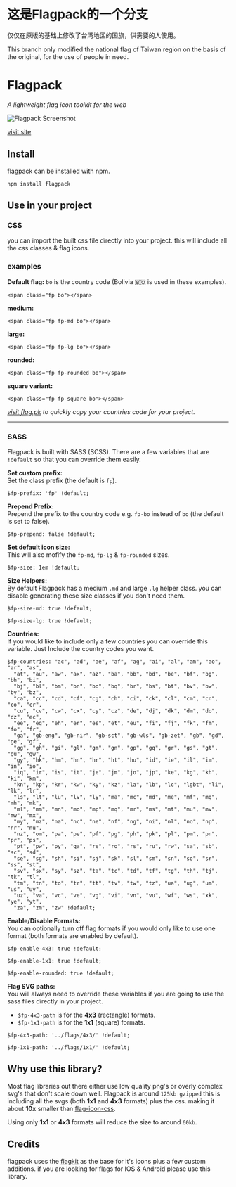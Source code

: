 # 这是Flagpack的一个分支

仅仅在原版的基础上修改了台湾地区的国旗，供需要的人使用。

This branch only modified the national flag of Taiwan region on the basis of the original, for the use of people in need.

# Flagpack
_A lightweight flag icon toolkit for the web_

![Flagpack Screenshot](https://flag.pk/og.jpg)

[visit site](https://flag.pk/world)


## Install
flagpack can be installed with npm.

```
npm install flagpack 
```
## Use in your project

### CSS
you can import the built css file directly into your project. this will include all the css classes & flag icons.

### examples

**Default flag:** `bo` is the country code (Bolivia 🇧🇴 is used in these examples).

`<span class="fp bo"></span>`

**medium:**

`<span class="fp fp-md bo"></span>`

**large:**

`<span class="fp fp-lg bo"></span>`

**rounded:**

`<span class="fp fp-rounded bo"></span>`

**square variant:**

`<span class="fp fp-square bo"></span>`


_[visit flag.pk](https://flag.pk/world) to quickly copy your countries code for your project._

---

### SASS
Flagpack is built with SASS (SCSS). There are a few variables that are `!default` so that you can override them easily.

**Set custom prefix:**  
Set the class prefix (the default is `fp`).

```
$fp-prefix: 'fp' !default;
```

**Prepend Prefix:**  
Prepend the prefix to the country code e.g. `fp-bo` instead of `bo` (the default is set to false).

```
$fp-prepend: false !default;
```

**Set default icon size:**  
This will also mofify the `fp-md`, `fp-lg` & `fp-rounded` sizes.

```
$fp-size: 1em !default;
```

**Size Helpers:**  
By default Flagpack has a medium `.md` and large `.lg` helper class. you can disable generating these size classes if you don't need them.

```
$fp-size-md: true !default;
```

```
$fp-size-lg: true !default;
```


**Countries:**  
If you would like to include only a few countries you can override this variable. Just Include the country codes you want.

```
$fp-countries: "ac", "ad", "ae", "af", "ag", "ai", "al", "am", "ao", "ar", "as",
  "at", "au", "aw", "ax", "az", "ba", "bb", "bd", "be", "bf", "bg", "bh", "bi",
  "bj", "bl", "bm", "bn", "bo", "bq", "br", "bs", "bt", "bv", "bw", "by", "bz",
  "ca", "cc", "cd", "cf", "cg", "ch", "ci", "ck", "cl", "cm", "cn", "co", "cr",
  "cu", "cv", "cw", "cx", "cy", "cz", "de", "dj", "dk", "dm", "do", "dz", "ec",
  "ee", "eg", "eh", "er", "es", "et", "eu", "fi", "fj", "fk", "fm", "fo", "fr",
  "ga", "gb-eng", "gb-nir", "gb-sct", "gb-wls", "gb-zet", "gb", "gd", "ge", "gf",
  "gg", "gh", "gi", "gl", "gm", "gn", "gp", "gq", "gr", "gs", "gt", "gu", "gw",
  "gy", "hk", "hm", "hn", "hr", "ht", "hu", "id", "ie", "il", "im", "in", "io",
  "iq", "ir", "is", "it", "je", "jm", "jo", "jp", "ke", "kg", "kh", "ki", "km",
  "kn", "kp", "kr", "kw", "ky", "kz", "la", "lb", "lc", "lgbt", "li", "lk", "lr",
  "ls", "lt", "lu", "lv", "ly", "ma", "mc", "md", "me", "mf", "mg", "mh", "mk",
  "ml", "mm", "mn", "mo", "mp", "mq", "mr", "ms", "mt", "mu", "mv", "mw", "mx",
  "my", "mz", "na", "nc", "ne", "nf", "ng", "ni", "nl", "no", "np", "nr", "nu",
  "nz", "om", "pa", "pe", "pf", "pg", "ph", "pk", "pl", "pm", "pn", "pr", "ps",
  "pt", "pw", "py", "qa", "re", "ro", "rs", "ru", "rw", "sa", "sb", "sc", "sd",
  "se", "sg", "sh", "si", "sj", "sk", "sl", "sm", "sn", "so", "sr", "ss", "st",
  "sv", "sx", "sy", "sz", "ta", "tc", "td", "tf", "tg", "th", "tj", "tk", "tl",
  "tm", "tn", "to", "tr", "tt", "tv", "tw", "tz", "ua", "ug", "um", "us", "uy",
  "uz", "va", "vc", "ve", "vg", "vi", "vn", "vu", "wf", "ws", "xk", "ye", "yt",
  "za", "zm", "zw" !default;
```

**Enable/Disable Formats:**  
You can optionally turn off flag formats if you would only like to use one format (both formats are enabled by default).

```
$fp-enable-4x3: true !default;
```
```
$fp-enable-1x1: true !default;
```
```
$fp-enable-rounded: true !default;
```

**Flag SVG paths:**  
You will always need to override these variables if you are going to use the sass files directly in your project. 

* `$fp-4x3-path` is for the **4x3** (rectangle) formats. 
* `$fp-1x1-path` is for the **1x1** (square) formats.

```
$fp-4x3-path: '../flags/4x3/' !default;
```
```
$fp-1x1-path: '../flags/1x1/' !default;
```

## Why use this library?
Most flag libraries out there either use low quality png's or overly complex svg's that don't scale down well. Flagpack is around `125kb gzipped` this is including all the svgs (both **1x1** and **4x3** formats) plus the css. making it about **10x** smaller than [flag-icon-css](https://github.com/lipis/flag-icon-css).

Using only **1x1** or **4x3** formats will reduce the size to around `60kb`.

## Credits
flagpack uses the [flagkit](https://github.com/madebybowtie/FlagKit) as the base for it's icons plus a few custom additions. if you are looking for flags for IOS & Android please use this library.
